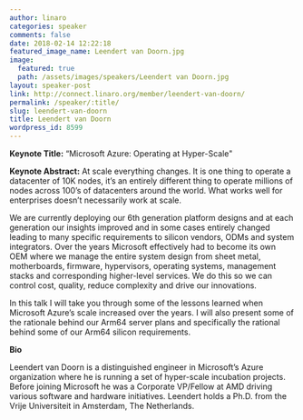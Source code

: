 ```yaml
---
author: linaro
categories: speaker
comments: false
date: 2018-02-14 12:22:18
featured_image_name: Leendert van Doorn.jpg
image:
  featured: true
  path: /assets/images/speakers/Leendert van Doorn.jpg
layout: speaker-post
link: http://connect.linaro.org/member/leendert-van-doorn/
permalink: /speaker/:title/
slug: leendert-van-doorn
title: Leendert van Doorn
wordpress_id: 8599
---
```


**Keynote Title:** “Microsoft Azure: Operating at Hyper-Scale"

**Keynote Abstract:**
At scale everything changes. It is one thing to operate a datacenter of 10K nodes, it’s an entirely different thing to operate millions of nodes across 100’s of datacenters around the world. What works well for enterprises doesn’t necessarily work at scale.

We are currently deploying our 6th generation platform designs and at each generation our insights improved and in some cases entirely changed leading to many specific requirements to silicon vendors, ODMs and system integrators. Over the years Microsoft effectively had to become its own OEM where we manage the entire system design from sheet metal, motherboards, firmware, hypervisors, operating systems, management stacks and corresponding higher-level services. We do this so we can control cost, quality, reduce complexity and drive our innovations.

In this talk I will take you through some of the lessons learned when Microsoft Azure’s scale increased over the years. I will also present some of the rationale behind our Arm64 server plans and specifically the rational behind some of our Arm64 silicon requirements.

**Bio**

Leendert van Doorn is a distinguished engineer in Microsoft’s Azure organization where he is running a set of hyper-scale incubation projects. Before joining Microsoft he was a Corporate VP/Fellow at AMD driving various software and hardware initiatives. Leendert holds a Ph.D. from the Vrije Universiteit in Amsterdam, The Netherlands.